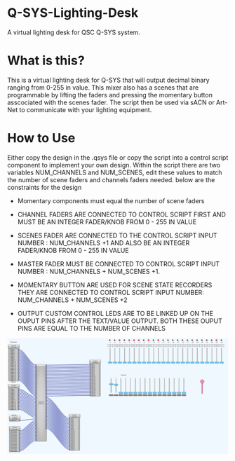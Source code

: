 # Q-SYS-Lighting-Desk
A virtual lighting desk for QSC Q-SYS system.
# What is this?
This is a virtual lighting desk for Q-SYS that will output decimal binary ranging from 0-255 in value. This mixer also has a scenes that are programmable by lifting the faders and pressing the momentary button asscociated with the scenes fader. The script then be used via sACN or Art-Net to communicate with your lighting equipment.

# How to Use
Either copy the design in the .qsys file or copy the script into a control script component to implement your own design.
Within the script there are two variables NUM_CHANNELS and NUM_SCENES, edit these values to match the number of scene faders and channels faders needed. below are the constraints for the design

* Momentary components must equal the number of scene faders

* CHANNEL FADERS ARE CONNECTED TO CONTROL SCRIPT FIRST AND MUST BE AN INTEGER FADER/KNOB FROM 0 - 255 IN VALUE

* SCENES FADER ARE CONNECTED TO THE CONTROL SCRIPT INPUT NUMBER : NUM_CHANNELS +1 AND ALSO BE AN INTEGER FADER/KNOB FROM 0 - 255 IN VALUE
* MASTER FADER MUST BE CONNECTED TO CONTROL SCRIPT INPUT NUMBER : NUM_CHANNELS + NUM_SCENES +1. 

* MOMENTARY BUTTON ARE USED FOR SCENE STATE RECORDERS THEY ARE CONNECTED TO CONTROL SCRIPT INPUT NUMBER: NUM_CHANNELS + NUM_SCENES +2 

* OUTPUT CUSTOM CONTROL LEDS ARE TO BE LINKED UP ON THE OUPUT PINS AFTER THE TEXT/VALUE OUTPUT. BOTH THESE OUPUT PINS ARE EQUAL TO THE NUMBER OF CHANNELS


![Image of ExamnpleDesign](https://github.com/adamrcarter/Q-SYS-Lighting-Desk/blob/master/ExampleDesign.png)
